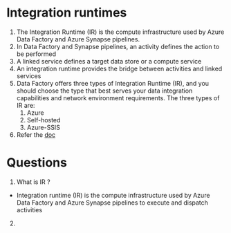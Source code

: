 # Integration runtimes

1. The Integration Runtime (IR) is the compute infrastructure used by Azure Data Factory and Azure Synapse pipelines.
2. In Data Factory and Synapse pipelines, an activity defines the action to be performed
3. A linked service defines a target data store or a compute service
4. An integration runtime provides the bridge between activities and linked services
5. Data Factory offers three types of Integration Runtime (IR), and you should choose the type that best serves your data integration capabilities and network environment requirements. The three types of IR are:
	  1. Azure
	  2. Self-hosted
	  3. Azure-SSIS
6. Refer the [doc](https://learn.microsoft.com/en-us/azure/data-factory/concepts-integration-runtime)
# Questions
1. What is IR ?
- Integration runtime (IR) is the compute infrastructure used by Azure Data Factory and Azure Synapse pipelines to execute and dispatch activities

2. 
